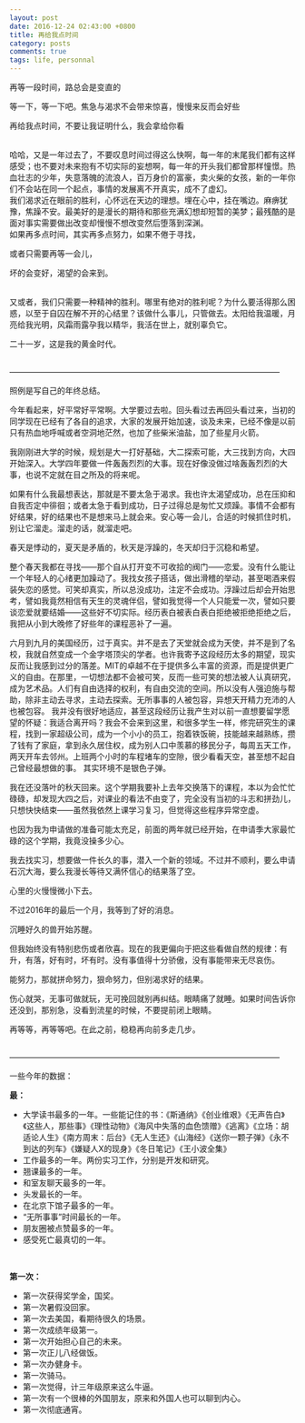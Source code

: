 ```yaml
---
layout: post
date: 2016-12-24 02:43:00 +0800
title: 再给我点时间
category: posts
comments: true
tags: life, personnal
---
```

再等一段时间，路总会是变直的

等一下，等一下吧。焦急与渴求不会带来惊喜，慢慢来反而会好些

再给我点时间，不要让我证明什么，我会拿给你看

<br>
哈哈，又是一年过去了，不要叹息时间过得这么快啊，每一年的末尾我们都有这样感受；也不要对未来抱有不切实际的妄想啊，每一年的开头我们都曾那样憧憬。热血壮志的少年，失意落魄的流浪人，百万身价的富豪，卖火柴的女孩，新的一年你们不会站在同一个起点，事情的发展离不开真实，成不了虚幻。

<br>
我们渴求近在眼前的胜利，心怀远在天边的理想。埋在心中，挂在嘴边。麻痹犹豫，焦躁不安。最美好的是漫长的期待和那些充满幻想却短暂的美梦；最残酷的是面对事实需要做出改变却慢慢不想改变然后堕落到深渊。

<br>
如果再多点时间，其实再多点努力，如果不倦于寻找，

或者只需要再等一会儿，

坏的会变好，渴望的会来到。

<br>
又或者，我们只需要一种精神的胜利。哪里有绝对的胜利呢？为什么要活得那么困惑，以至于自囚在解不开的心结里？该做什么事儿，只管做去。太阳给我温暖，月亮给我光明，风霜雨露孕我以精华，我活在世上，就别辜负它。

二十一岁，这是我的黄金时代。

<br>
——————————————————————————————————

照例是写自己的年终总结。


今年看起来，好平常好平常啊。大学要过去啦。回头看过去再回头看过来，当初的同学现在已经有了各自的追求，大家的发展开始加速，谈及未来，已经不像是以前只有热血地呼喊或者空洞地茫然，也加了些柴米油盐，加了些星月火箭。


我刚刚进大学的时候，规划是大一打好基础，大二探索可能，大三找到方向，大四开始深入。大学四年要做一件轰轰烈烈的大事。现在好像没做过啥轰轰烈烈的大事，也说不定就在目之所及的将来呢。


如果有什么我最想表达，那就是不要太急于渴求。我也许太渴望成功，总在压抑和自我否定中徘徊；或者太急于看到成功，日子过得总是匆忙又烦躁。事情不会都有好结果，好的结果也不是想来马上就会来。安心等一会儿，合适的时候抓住时机，别让它溜走。溜走的话，就溜走吧。


春天是悸动的，夏天是矛盾的，秋天是浮躁的，冬天却归于沉稳和希望。


整个春天我都在寻找——那个自从打开变不可收拾的阀门——恋爱。没有什么能让一个年轻人的心绪更加躁动了。我找女孩子搭话，做出滑稽的举动，甚至喝酒来假装失恋的感觉。可笑却真实，所以总没成功，注定不会成功。浮躁过后却会开始思考，譬如我竟然相信有天生的灵魂伴侣，譬如我觉得一个人只能爱一次，譬如只要谈恋爱就要结婚——这些好不切实际。经历表白被表白表白拒绝被拒绝拒绝之后，我把从小到大晚修了好些年的课程恶补了一遍。


六月到九月的美国经历，过于真实。并不是去了天堂就会成为天使，并不是到了名校，我就自然变成一个金字塔顶尖的学者。也许我寄予这段经历太多的期望，现实反而让我感到过分的落差。MIT的卓越不在于提供多么丰富的资源，而是提供更广义的自由。在那里，一切想法都不会被可笑，反而一些可笑的想法被人认真研究，成为艺术品。人们有自由选择的权利，有自由交流的空间。所以没有人强迫施与帮助，除非主动去寻求，主动去探索。无所事事的人被包容，异想天开精力充沛的人也被包容。
我并没有很好地适应，甚至这段经历让我产生对以前一直想要留学愿望的怀疑：我适合离开吗？我会不会来到这里，和很多学生一样，修完研究生的课程，找到一家超级公司，成为一个小小的员工，抱着铁饭碗，技能越来越熟练，攒了钱有了家庭，拿到永久居住权，成为别人口中羡慕的移民分子，每周五天工作，两天开车去邻州。上班两个小时的车程堵车的空隙，很少看看天空，甚至想不起自己曾经最想做的事。
其实环境不是银色子弹。


我在还没落叶的秋天回来。这个学期我要补上去年交换落下的课程，本以为会忙忙碌碌，却发现大四之后，对课业的看法不由变了，完全没有当初的斗志和拼劲儿，只想快快结束——虽然我依然上课学习复习，但觉得这些程序异常空虚。

也因为我为申请做的准备可能太充足，前面的两年就已经开始，在申请季大家最忙碌的这个学期，我竟没操多少心。

我去找实习，想要做一件长久的事，潜入一个新的领域。不过并不顺利，要么申请石沉大海，要么我漫长等待又满怀信心的结果落了空。


心里的火慢慢微小下去。

不过2016年的最后一个月，我等到了好的消息。

沉睡好久的兽开始苏醒。

但我始终没有特别悲伤或者欣喜。现在的我更偏向于把这些看做自然的规律：有升，有落，好有时，坏有时。没有事值得十分骄傲，没有事能带来无尽哀伤。

能努力，那就拼命努力，狠命努力，但别渴求好的结果。

伤心就哭，无事可做就玩，无可挽回就别再纠结。眼睛痛了就睡。如果时间告诉你还没到，那别急，没看到流星的时候，不要提前闭上眼睛。

再等等，再等等吧。在此之前，稳稳再向前多走几步。

<br>
——————————————————————————————————

一些今年的数据：

<strong>最：</strong>

- 大学读书最多的一年。一些能记住的书：《斯通纳》《创业维艰》《无声告白》《这些人，那些事》《理性动物》《海风中失落的血色馈赠》《逃离》《立场：胡适论人生》《南方周末：后台》《无人生还》《山海经》《送你一颗子弹》《永不到达的列车》《嫌疑人X的现身》《冬日笔记》《王小波全集》
- 工作最多的一年。两份实习工作，分别是开发和研究。
- 翘课最多的一年。
- 和室友聊天最多的一年。
- 头发最长的一年。
- 在北京下馆子最多的一年。
- “无所事事”时间最长的一年。
- 朋友圈被点赞最多的一年。
- 感受死亡最真切的一年。
<br>


<strong>第一次：</strong>

- 第一次获得奖学金，国奖。
- 第一次暑假没回家。
- 第一次去美国，看期待很久的场景。
- 第一次成绩年级第一。
- 第一次开始担心自己的未来。
- 第一次正儿八经做饭。
- 第一次办健身卡。
- 第一次骑马。
- 第一次觉得，计三年级原来这么牛逼。
- 第一次有一个很棒的外国朋友，原来和外国人也可以聊到内心。
- 第一次彻底通宵。
